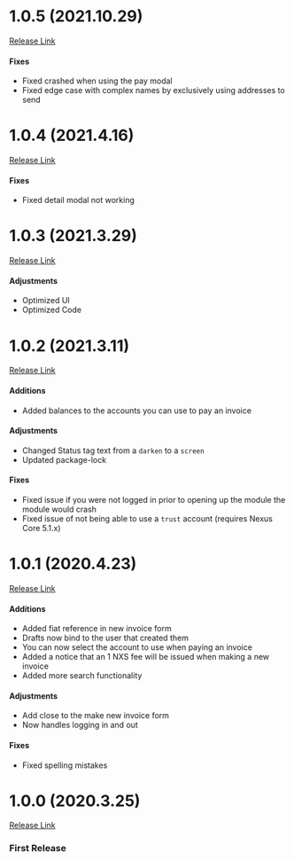# 1.0.5 (2021.10.29)

[Release Link](https://github.com/Nexusoft/Nexus-Interface-Invoice-Module/releases/tag/v1.0.5)

#### Fixes

- Fixed crashed when using the pay modal
- Fixed edge case with complex names by exclusively using addresses to send

# 1.0.4 (2021.4.16)

[Release Link](https://github.com/Nexusoft/Nexus-Interface-Invoice-Module/releases/tag/v1.0.4)

#### Fixes

- Fixed detail modal not working

# 1.0.3 (2021.3.29)

[Release Link](https://github.com/Nexusoft/Nexus-Interface-Invoice-Module/releases/tag/v1.0.3)

#### Adjustments

- Optimized UI
- Optimized Code

# 1.0.2 (2021.3.11)

[Release Link](https://github.com/Nexusoft/Nexus-Interface-Invoice-Module/releases/tag/v1.0.2)

#### Additions

- Added balances to the accounts you can use to pay an invoice

#### Adjustments

- Changed Status tag text from a `darken` to a `screen`
- Updated package-lock

#### Fixes

- Fixed issue if you were not logged in prior to opening up the module the module would crash
- Fixed issue of not being able to use a `trust` account (requires Nexus Core 5.1.x)

# 1.0.1 (2020.4.23)

[Release Link](https://github.com/Nexusoft/Nexus-Interface-Invoice-Module/releases/tag/v1.0.1)

#### Additions

- Added fiat reference in new invoice form
- Drafts now bind to the user that created them
- You can now select the account to use when paying an invoice
- Added a notice that an 1 NXS fee will be issued when making a new invoice
- Added more search functionality

#### Adjustments

- Add close to the make new invoice form
- Now handles logging in and out

#### Fixes

- Fixed spelling mistakes

# 1.0.0 (2020.3.25)

[Release Link](https://github.com/Nexusoft/Nexus-Interface-Invoice-Module/releases/tag/v1.0.0)

### First Release
